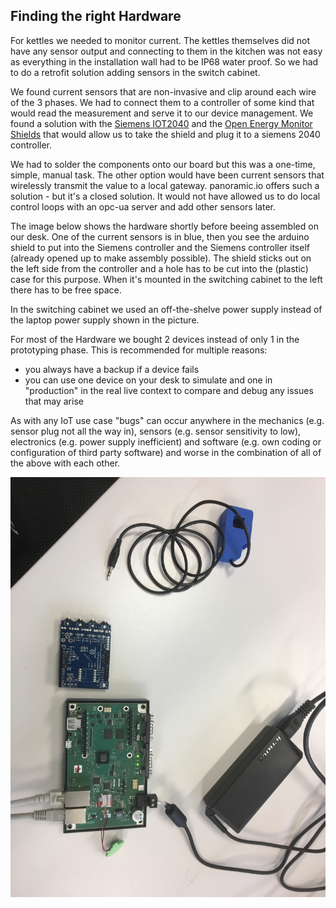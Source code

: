 ## Finding the right Hardware

For kettles we needed to monitor current. The kettles themselves did not have any sensor output and connecting to them in the kitchen was not easy as everything in the installation wall had to be IP68 water proof. So we had to do a retrofit solution adding sensors in the switch cabinet.

We found current sensors that are non-invasive and clip around each wire of the 3 phases. We had to connect them to a controller of some kind that would read the measurement and serve it to our device management. We found a solution with the [Siemens IOT2040](https://mall.industry.siemens.com/mall/de/WW/Catalog/Product/6ES7647-0AA00-1YA2) and the [Open Energy Monitor Shields](https://wiki.openenergymonitor.org/index.php/EmonTx_Arduino_Shield#emonTx_Arduino_Shield) that would allow us to take the shield and plug it to a siemens 2040 controller.

We had to solder the components onto our board but this was a one-time, simple, manual task. The other option would have been current sensors that wirelessly transmit the value to a local gateway. panoramic.io offers such a solution - but it's a closed solution. It would not have allowed us to do local control loops with an opc-ua server and add other sensors later.

The image below shows the hardware shortly before beeing assembled on our desk. One of the current sensors is in blue, then you see the arduino shield to put into the Siemens controller and the Siemens controller itself (already opened up to make assembly possible). The shield sticks out on the left side from the controller and a hole has to be cut into the (plastic) case for this purpose. When it's mounted in the switching cabinet to the left there has to be free space.

In the switching cabinet we used an off-the-shelve power supply instead of the laptop power supply shown in the picture.

For most of the Hardware we bought 2 devices instead of only 1 in the prototyping phase. This is recommended for multiple reasons:

*  you always have a backup if a device fails
*  you can use one device on your desk to simulate and one in "production" in the real live context to compare and debug any issues that may arise

As with any IoT use case "bugs" can occur anywhere in the mechanics (e.g. sensor plug not all the way in), sensors (e.g. sensor sensitivity to low), electronics (e.g. power supply inefficient) and software (e.g. own coding or configuration of third party software) and worse in the combination of all of the above with each other.

![all hardware pieces](IMG_3867.JPG)
